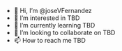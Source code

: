 - 👋 Hi, I’m @joseVFernandez
- 👀 I’m interested in TBD
- 🌱 I’m currently learning TBD
- 💞️ I’m looking to collaborate on TBD
- 📫 How to reach me TBD

<!---
joseVFernandez/joseVFernandez is a ✨ special ✨ repository because its `README.md` (this file) appears on your GitHub profile.
You can click the Preview link to take a look at your changes.
--->
